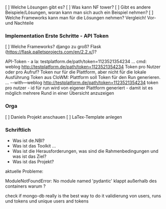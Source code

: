 [ ] Welche Lösungen gibt es?
[ ] Was kann NF tower? 
[ ] Gibt es andere Beispiele/Lösungen, woran kann man sich auch ein Beispiel nehmen?
[ ] Welche Frameworks kann man für die Lösungen nehmen? Vergleich! Vor- und Nachteile
 
### Implementation Erste Schritte - API Token

[ ] Welche Frameworks? django zu groß? Flask (https://flask.palletsprojects.com/en/2.2.x/)?

API-Token - a la: testplatform.de/path/token=1123521354234 …  cmd: weblog http://testplatform.de/path/token=1123521354234
Token pro Nutzer oder pro Aufruf? Token nur für die Plattform, aber nicht für die lokale Ausführung
Token aus CloWM: Plattform soll Token für den Run generieren. ... --with—weblog http://testplatform.de/path/token=1123521354234
token pro nutzer - id für run wird von eigener Plattform generiert - damit ist es möglich mehrere Rund in einer Übersicht anzuzeigen

### Orga

 [ ] Daniels Projekt anschauen
 [ ] LaTex-Template anlegen

### Schriftlich
 - Was ist de.NBI?
 - Was ist das Toolkit ...
 - Was ist die Herausforderungen, was sind die Rahmenbedingungen und was ist das Ziel? 
 - Was ist das Projekt?



aktuelle Probleme:

ModuleNotFoundError: No module named 'pydantic'  klappt außerhalb des containers
warum ?

check if mongo-db really is the best way to do it
validierung von users, runs und tokens und unique users and tokens